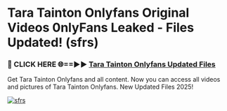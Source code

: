# Tara Tainton Onlyfans Original Videos 0nlyFans Leaked - Files Updated! (sfrs)

<h3>🔴 CLICK HERE 🌐==►► <a href="https://best4dudes.click/HH4t6V" rel="nofollow">Tara Tainton Onlyfans Updated Files</a></h3>

Get Tara Tainton Onlyfans and all content. Now you can access all videos and pictures of Tara Tainton Onlyfans. New Updated Files 2025!

[![sfrs](https://github.com/user-attachments/assets/8c521d6e-e6e3-4a75-9320-d58ab9d79d5b)](https://best4dudes.click/HH4t6V)
